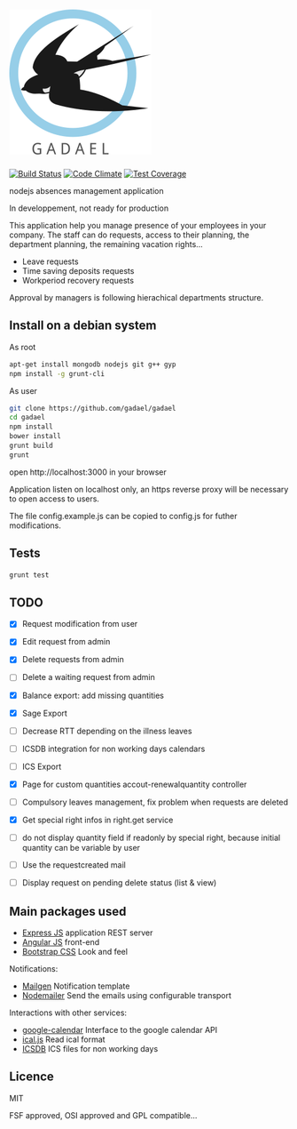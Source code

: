 # ![Gadael](public/images/logoText256.png)

[![Build Status](https://travis-ci.org/gadael/gadael.svg)](https://travis-ci.org/gadael/gadael)
[![Code Climate](https://codeclimate.com/github/gadael/gadael/badges/gpa.svg)](https://codeclimate.com/github/gadael/gadael)
[![Test Coverage](https://codeclimate.com/github/gadael/gadael/badges/coverage.svg)](https://codeclimate.com/github/gadael/gadael/coverage)

nodejs absences management application

In developpement, not ready for production




This application help you manage presence of your employees in your company. The staff can do requests, access to their planning, the department planning, the remaining vacation rights...

* Leave requests
* Time saving deposits requests
* Workperiod recovery requests

Approval by managers is following hierachical departments structure.


## Install on a debian system

As root

```bash
apt-get install mongodb nodejs git g++ gyp
npm install -g grunt-cli
```

As user

```bash
git clone https://github.com/gadael/gadael
cd gadael
npm install
bower install
grunt build
grunt
```

open http://localhost:3000 in your browser

Application listen on localhost only, an https reverse proxy will be necessary to open access to users.

The file config.example.js can be copied to config.js for futher modifications.


## Tests

```bash
grunt test
```

## TODO

- [x] Request modification from user
- [x] Edit request from admin
- [x] Delete requests from admin
- [ ] Delete a waiting request from admin
- [x] Balance export: add missing quantities
- [x] Sage Export
- [ ] Decrease RTT depending on the illness leaves
- [ ] ICSDB integration for non working days calendars
- [ ] ICS Export
- [x] Page for custom quantities accout-renewalquantity controller
- [ ] Compulsory leaves management, fix problem when requests are deleted
- [x] Get special right infos in right.get service
- [ ] do not display quantity field if readonly by special right, because initial quantity can be variable by user
- [ ] Use the requestcreated mail
- [ ] Display request on pending delete status (list & view)


## Main packages used

* [Express JS](http://expressjs.com/) application REST server
* [Angular JS](https://angularjs.org/) front-end
* [Bootstrap CSS](http://getbootstrap.com/) Look and feel

Notifications:

* [Mailgen](https://github.com/eladnava/mailgen) Notification template
* [Nodemailer](https://nodemailer.com/) Send the emails using configurable transport

Interactions with other services:

* [google-calendar](https://github.com/wanasit/google-calendar) Interface to the google calendar API
* [ical.js](https://github.com/peterbraden/ical.js) Read ical format
* [ICSDB](https://github.com/gadael/icsdb) ICS files for non working days

## Licence

MIT

FSF approved, OSI approved and GPL compatible...
